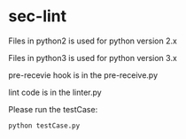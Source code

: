 # sec-lint

Files in python2 is used for python version 2.x

Files in python3 is used for python version 3.x

pre-recevie hook is in the pre-receive.py

lint code is in the linter.py

Please run the testCase:
```bash
python testCase.py
```
